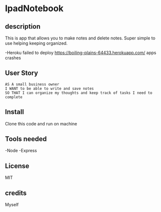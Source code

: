 # IpadNotebook

## description 
This is app that allows you to make notes and delete notes. Super simple to use helping keeping organized. 


-Heroku failed to deploy https://boiling-plains-64433.herokuapp.com/ apps crashes
## User Story

```
AS A small business owner
I WANT to be able to write and save notes
SO THAT I can organize my thoughts and keep track of tasks I need to complete
```

## Install 
Clone this code and run on machine

## Tools needed
-Node
-Express
## License
MIT 

## credits
Myself




